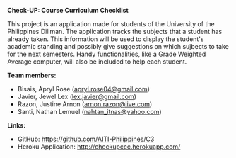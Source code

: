**Check-UP: Course Curriculum Checklist**

This project is an application made for students of the University of the Philippines Diliman. The application tracks the subjects that a student has already taken. This information will be used to display the student's academic standing and possibly give suggestions on which sujbects to take for the next semesters. Handy functionalities, like a Grade Weighted Average computer, will also be included to help each student.

**Team members:**
* Bisais, Apryl Rose (apryl.rose04@gmail.com)
* Javier, Jewel Lex (lex.javier@gmail.com)
* Razon, Justine Arnon (arnon.razon@live.com)
* Santi, Nathan Lemuel (nahtan_itnas@yahoo.com)

**Links:**
* GitHub: https://github.com/AITI-Philippines/C3
* Heroku Application: http://checkupccc.herokuapp.com/